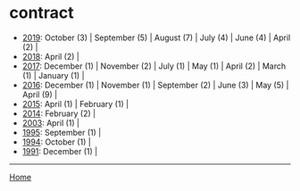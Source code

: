# contract

  * [2019](./contract-2019.md): 
      October (3) | 
      September (5) | 
      August (7) | 
      July (4) | 
      June (4) | 
      April (2) | 
  * [2018](./contract-2018.md): 
      April (2) | 
  * [2017](./contract-2017.md): 
      December (1) | 
      November (2) | 
      July (1) | 
      May (1) | 
      April (2) | 
      March (1) | 
      January (1) | 
  * [2016](./contract-2016.md): 
      December (1) | 
      November (1) | 
      September (2) | 
      June (3) | 
      May (5) | 
      April (9) | 
  * [2015](./contract-2015.md): 
      April (1) | 
      February (1) | 
  * [2014](./contract-2014.md): 
      February (2) | 
  * [2003](./contract-2003.md): 
      April (1) | 
  * [1995](./contract-1995.md): 
      September (1) | 
  * [1994](./contract-1994.md): 
      October (1) | 
  * [1991](./contract-1991.md): 
      December (1) | 

----

[Home](../)
